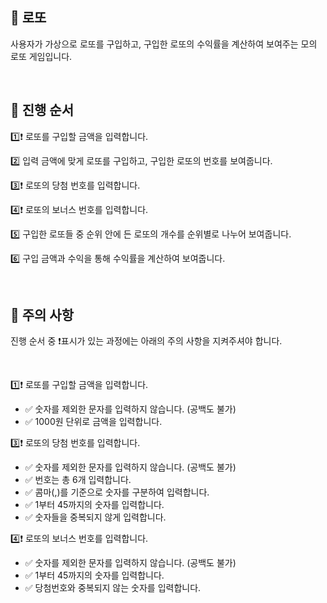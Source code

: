 ## 🚀 로또

사용자가 가상으로 로또를 구입하고, 구입한 로또의 수익률을 계산하여 보여주는 모의 로또 게임입니다.

<br>

## 📃 진행 순서

1️⃣❗ 로또를 구입할 금액을 입력합니다.

2️⃣ 입력 금액에 맞게 로또를 구입하고, 구입한 로또의 번호를 보여줍니다.

3️⃣❗ 로또의 당첨 번호를 입력합니다.

4️⃣❗ 로또의 보너스 번호를 입력합니다.

5️⃣ 구입한 로또들 중 순위 안에 든 로또의 개수를 순위별로 나누어 보여줍니다.

6️⃣ 구입 금액과 수익을 통해 수익률을 계산하여 보여줍니다.

<br>

## 🛑 주의 사항

진행 순서 중 ❗표시가 있는 과정에는 아래의 주의 사항을 지켜주셔야 합니다.

<br>

1️⃣❗ 로또를 구입할 금액을 입력합니다.

- ✅ 숫자를 제외한 문자를 입력하지 않습니다. (공백도 불가)
- ✅ 1000원 단위로 금액을 입력합니다.

3️⃣❗ 로또의 당첨 번호를 입력합니다.

- ✅ 숫자를 제외한 문자를 입력하지 않습니다. (공백도 불가)
- ✅ 번호는 총 6개 입력합니다.
- ✅ 콤마(,)를 기준으로 숫자를 구분하여 입력합니다.
- ✅ 1부터 45까지의 숫자를 입력합니다.
- ✅ 숫자들을 중복되지 않게 입력합니다.

4️⃣❗ 로또의 보너스 번호를 입력합니다.

- ✅ 숫자를 제외한 문자를 입력하지 않습니다. (공백도 불가)
- ✅ 1부터 45까지의 숫자를 입력합니다.
- ✅ 당첨번호와 중복되지 않는 숫자를 입력합니다.
